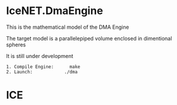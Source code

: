 # IceNET.DmaEngine

This is the mathematical model of the DMA Engine

The target model is a parallelepiped volume enclosed in dimentional spheres

It is still under development

	1. Compile Engine: 		make
	2. Launch: 		  	  ./dma

# ICE
